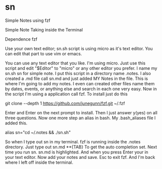 # sn
Simple Notes using fzf



Simple Note Taking inside the Terminal

Dependence fzf

Use your own text editor; sn.sh script is using micro as it's text editor. You can edit that part to use vim or emacs.

You can use any text editor that you like. I'm using micro. Just use this script and edit "$Editor" to "micro" or any other editor you prefer. I name my sn.sh sn for simple note. I put this script in a directory name .notes. I also created a .md file call sn.md and just added MY Notes in the file. This is where I'm going to add my notes. I even can created other files name them by dates, events, or anything else and search in each one very easy. Now in the script I'm using a application call fzf. To install just do this

git clone --depth 1 https://github.com/junegunn/fzf.git ~/.fzf

Enter and Enter on the next prompt to install. Then I just answer y(yes) on all three questions. Now one more step an alias in bash. My .bash_aliases file I added this.

alias sn="cd ~/.notes && ./sn.sh"

So when I type out sn in my terminal. fzf is running inside the .notes directory. Just type out sn.md **{TAB} To get the auto completion set. Next time you run sn. sn.md is highlighted. And when you press Enter your in your text editor. Now add your notes and save. Esc to exit fzf. And I'm back where I left off inside the terminal.
